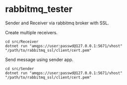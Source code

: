 # rabbitmq_tester
Sender and Receiver via rabbitmq broker with SSL.

Create multiple receivers.

 ```
 cd src/Receiver
 dotnet run "amqps://user:passwd@127.0.0.1:5671/vhost" "/path/to/rabbitmq_ssl/client/cert.pem"
 ```

Send message using sender app. 

 ```
 cd src/Sender
 dotnet run "amqps://user:passwd@127.0.0.1:5671/vhost" "/path/to/rabbitmq_ssl/client/cert.pem"
 ```

